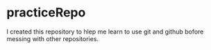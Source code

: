 # practiceRepo

I created this repository to hlep me learn to use git and github bofore messing with other repositories.

